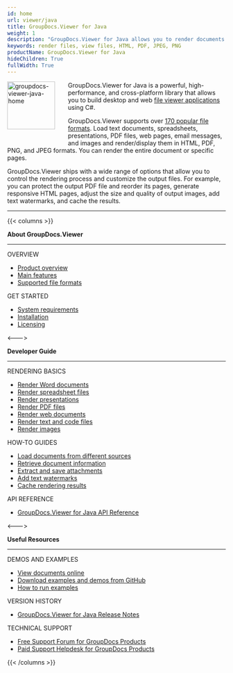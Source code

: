 ```yaml
---
id: home
url: viewer/java
title: GroupDocs.Viewer for Java
weight: 1
description: "GroupDocs.Viewer for Java allows you to render documents in various formats as HTML, PDF, JPEG, and PNG files. You do not need to use third-party software to view files within your Java application."
keywords: render files, view files, HTML, PDF, JPEG, PNG
productName: GroupDocs.Viewer for Java
hideChildren: True
fullWidth: True
---
```

<img src="/viewer/java/images/home.png" alt="groupdocs-viewer-java-home" align="left" style="width:110px; margin: 0 30px 30px 0"/>

GroupDocs.Viewer for Java is a powerful, high-performance, and cross-platform library that allows you to build desktop and web [file viewer applications](https://en.wikipedia.org/wiki/File_viewer) using C#.

GroupDocs.Viewer supports over [170 popular file formats](/viewer/java/supported-document-formats). Load text documents, spreadsheets, presentations, PDF files, web pages, email messages, and images and render/display them in HTML, PDF, PNG, and JPEG formats. You can render the entire document or specific pages.

GroupDocs.Viewer ships with a wide range of options that allow you to control the rendering process and customize the output files. For example, you can protect the output PDF file and reorder its pages, generate responsive HTML pages, adjust the size and quality of output images, add text watermarks, and cache the results.

------

{{< columns >}}
<p><b>About GroupDocs.Viewer</b></p>
<hr><p>OVERVIEW</p></hr>
<ul>
    <li><a href='{{< ref "/viewer/java/product-overview.md" >}}'>Product overview</a></li>
    <li><a href='{{< ref "/viewer/java/getting-started/features-overview" >}}'>Main features</a></li>
    <li><a href='{{< ref "/viewer/java/getting-started/supported-document-formats.md" >}}'>Supported file formats</a></li>
</ul>

<p>GET STARTED</p>
<ul>
    <li><a href='{{< ref "/viewer/java/getting-started/system-requirements.md" >}}'>System requirements</a></li>
    <li><a href='{{< ref "/viewer/java/getting-started/installation.md" >}}'>Installation</a></li>
    <li><a href='{{< ref "/viewer/java/getting-started/licensing-and-subscription.md" >}}'>Licensing</a></li>
</ul>   

<--->

<p><b>Developer Guide</b></p>
<hr><p>RENDERING BASICS</p></hr>
<ul>
    <li><a href='{{< ref "viewer/java/rendering-basics/render-word-documents.md" >}}'>Render Word documents</a></li>
    <li><a href='{{< ref "viewer/java/rendering-basics/render-spreadsheets/render-excel-and-apple-numbers-spreadsheets.md" >}}'>Render spreadsheet files</a></li>
    <li><a href='{{< ref "viewer/java/rendering-basics/render-presentations.md" >}}'>Render presentations</a></li>
    <li><a href='{{< ref "viewer/java/rendering-basics/render-pdf-documents.md" >}}'>Render PDF files</a></li>
    <li><a href='{{< ref "viewer/java/rendering-basics/render-web-documents.md" >}}'>Render web documents</a></li>
    <li><a href='{{< ref "viewer/java/rendering-basics/render-text-files.md" >}}'>Render text and code files</a></li>
    <li><a href='{{< ref "viewer/java/rendering-basics/render-images.md" >}}'>Render images</a></li>
</ul>

<p>HOW-TO GUIDES</p>
<ul>
    <li><a href='{{< ref "/viewer/java/developer-guide/loading-documents/loading-documents-from-different-sources/_index.md" >}}'>Load documents from different sources</a></li>
    <li><a href='{{< ref "/viewer/java/developer-guide/retrieving-document-information/how-to-get-file-type-and-pages-count.md" >}}'>Retrieve document information</a></li>
    <li><a href='{{< ref "viewer/java/developer-guide/processing-attachments/how-to-extract-and-save-attachments.md" >}}'>Extract and save attachments</a></li>
    <li><a href='{{< ref "viewer/java/developer-guide/rendering-documents/add-text-watermark.md" >}}'>Add text watermarks</a></li>
    <li><a href='{{< ref "viewer/java/developer-guide/caching-results/_index.md" >}}'>Cache rendering results</a></li>
</ul>

<p>API REFERENCE</p>
<ul>
    <li><a href="https://reference.groupdocs.com/viewer/java/">GroupDocs.Viewer for Java API Reference</a></li>
</ul>

<--->

<p><b>Useful Resources</b></p>
<hr><p>DEMOS AND EXAMPLES</p></hr>
<ul>
    <li><a href="https://products.groupdocs.app/viewer/total">View documents online</a></li>
    <li><a href="https://github.com/groupdocs-viewer/GroupDocs.Viewer-for-Java">Download examples and demos from GitHub</a></li>
	<li><a href='{{< ref "/viewer/java/getting-started/how-to-run-examples.md" >}}'>How to run examples</a></li>
</ul>

<p>VERSION HISTORY</p>
<ul>
    <li><a href='{{< ref "/viewer/java/release-notes" >}}'>GroupDocs.Viewer for Java Release Notes</a></li>
</ul>

<p>TECHNICAL SUPPORT</p>
<ul>
    <li><a href="https://forum.groupdocs.com/">Free Support Forum for GroupDocs Products</a></li>
    <li><a href="https://helpdesk.groupdocs.com/">Paid Support Helpdesk for GroupDocs Products</a></li>
</ul>

{{< /columns >}}
